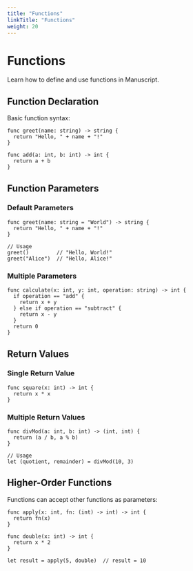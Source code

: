 ```yaml
---
title: "Functions"
linkTitle: "Functions"
weight: 20
---
```


# Functions

Learn how to define and use functions in Manuscript.

## Function Declaration

Basic function syntax:

```ms
func greet(name: string) -> string {
  return "Hello, " + name + "!"
}

func add(a: int, b: int) -> int {
  return a + b
}
```

## Function Parameters

### Default Parameters

```ms
func greet(name: string = "World") -> string {
  return "Hello, " + name + "!"
}

// Usage
greet()         // "Hello, World!"
greet("Alice")  // "Hello, Alice!"
```

### Multiple Parameters

```ms
func calculate(x: int, y: int, operation: string) -> int {
  if operation == "add" {
    return x + y
  } else if operation == "subtract" {
    return x - y
  }
  return 0
}
```

## Return Values

### Single Return Value

```ms
func square(x: int) -> int {
  return x * x
}
```

### Multiple Return Values

```ms
func divMod(a: int, b: int) -> (int, int) {
  return (a / b, a % b)
}

// Usage
let (quotient, remainder) = divMod(10, 3)
```

## Higher-Order Functions

Functions can accept other functions as parameters:

```ms
func apply(x: int, fn: (int) -> int) -> int {
  return fn(x)
}

func double(x: int) -> int {
  return x * 2
}

let result = apply(5, double)  // result = 10
``` 